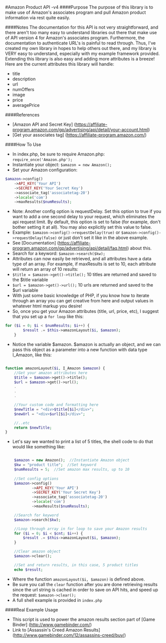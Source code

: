 #Amazon Product API -v4
####Purpose
The purpose of this library is to make use of Amazon's associates program and pull Amazon product information via rest quite easily.

####Notes
The documentation for this API is not very straightforward, and there aren't too many easy to understand libraries out there that make use of API version 4 for Amazon's associates program.  Furthermore, the documentation to authenticate URL's is painful to read through.  Thus, I've created my own library in hopes to help others out there, and my library is VERY easy to understand, especially with my example framework provided.  Extending this library is also easy and adding more attributes is a breeze!  Here are the current attributes this library will handle:

*  title
*  description
*  url
*  numOffers
*  image
*  price
*  averagePrice

####References
* [Amazon API and Secret Key] (https://affiliate-program.amazon.com/gp/advertising/api/detail/your-account.html)
* [Get your associates tag] (https://affiliate-program.amazon.com/)

####How To Use
*  In index.php, be sure to require Amazon.php: `require_once('Amazon.php');`
*  Instantiate your object: `$amazon = new Amazon();`
*  Set your Amazon configuration:

```php
$amazon->config()
	->API_KEY('Your API')
	->SECRET_KEY('Your Secret Key')
	->associate_tag('associatetag-20')
	->locale('com')
	->maxResults($numResults);
```
*  Note: Another config option is requestDelay.  Set this option to true if you want to add a one second delay to your request, which eliminates the api request limit.  By default, this option is set to false (for example, don't bother setting it at all).  You may also explicitly set this value to false.
 *  Example: `$amazon->config()->requestDelay(true)` or `$amazon->config()->requestDelay(false)` or just don't set it like in the above example.
 *  See [Documentation] (https://affiliate-program.amazon.com/gp/advertising/api/detail/faq.html) about this.
*  Search for a keyword: `$amazon->search($kw);`
*  Attributes can now easily be retrieved, and all attributes have a data type of an array.  For example, if maxResults is set to 10, each attribute will return an array of 10 results:
 *  `$title = $amazon->get()->title();` 10 titles are returned and saved to the $title variable
 *  `$url = $amazon->get()->url();`  10 urls are returned and saved to the $url variable
*  With just some basic knowledge of PHP, if you know how to iterate through an array you can get creative from here and output values in whatever html markup you desire!
*  So, once you get your Amazon attributes (title, url, price, etc), I suggest that you set up a `for loop` like this:

```php
for ($i = 0; $i < $numResults; $i++) {
        $result .= $this->amazonLayout($i, $amazon);
    }
```

*  Notice the variable $amazon.  $amazon is actually an object, and we can pass this object as a parameter into a new function with data type I_Amazon, like this:

```php

function amazonLayout($i, I_Amazon $amazon) {
    //Get your amazon attributes here
    $title = $amazon->get()->title();
    $url = $amazon->get()->url();
    .
    .
    .

    //Your custom code and formatting here
    $newTitle = "<div>$title[$i]</div>";
    $newUrl = "<div>$url[$i]</div>";

    //..etc
    return $newTitle;
}


```

*  Let's say we wanted to print a list of 5 titles, the shell code to do that would like something like:

```php

    $amazon = new Amazon();  //Instantiate Amazon object
    $kw = "product title";  //Set keyword
    $numResults = 5;  //Set amazon max results, up to 10
    
    //Set config options
    $amazon->config()
            ->API_KEY('Your API')
            ->SECRET_KEY('Your Secret Key')
            ->associate_tag('associatetag-20')
            ->locale('com')
            ->maxResults($numResults);

    //Search for keyword
    $amazon->search($kw);

    //Loop through array in for loop to save your Amazon results
    for ($i = 0; $i < $cnt; $i++) {
        $result .= $this->amazonLayout($i, $amazon);
    }

    //Clear amazon object
    $amazon->clear();

    //Set and return results, in this case, 5 product titles
    echo $result;
```

*  Where the function `amazonLayout($i, $amazon)` is defined above.
*  Be sure you call the `clear` function after you are done retrieving results since the url string is cached in order to save on API hits, and speed up the request: `$amazon->clear();`
*  A full shell example is provided in `index.php`

####Real Example Usage
*  This script is used to power the amazon results section part of [Game Binder] (http://www.gamebinder.com/)
*  Link to [Assassin's Creed Amazon Results] (http://www.gamebinder.com/12/assassins-creed/buy/)